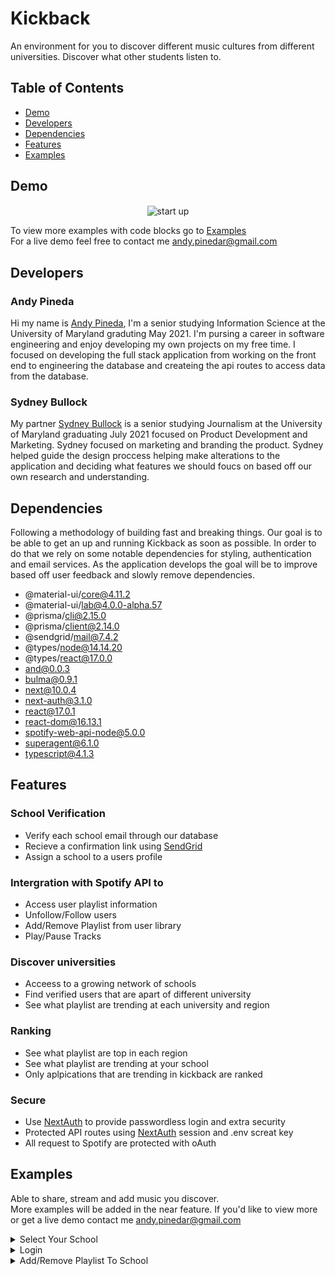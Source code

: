 # Kickback 

An environment for you to discover different music cultures from different universities. Discover what other students listen to. 


## Table of Contents 
* [Demo](#Demo)
* [Developers](#Developers)
* [Dependencies](#Dependencies)
* [Features](#Features)
* [Examples](#Examples)


## Demo 

<p align="center">
 <img align="center" alt="start up" src="demo/demo_start.gif" />
</p>





To view more examples with code blocks go to [Examples](#Examples)</br>
For a live demo feel free to contact me [andy.pinedar@gmail.com](mailto:andy.pinedar@gmail.com)

## Developers

### Andy Pineda 
Hi my name is [Andy Pineda](https://www.linkedin.com/in/andy-pineda/), I'm a senior studying Information Science at the University of Maryland graduting May 2021. I'm pursing a career in software engineering and 
enjoy developing my own projects on my free time. I focused on developing the full stack application from working on the front end to engineering the database and createing the api routes to access data from the database. 

### Sydney Bullock
My partner [Sydney Bullock](https://www.linkedin.com/in/sydney-bullock/) is a senior studying Journalism at the University of Maryland graduating July 2021 focused on Product Development and Marketing. 
Sydney focused on marketing and branding the product. Sydney helped guide the design proccess helping make alterations to the application and deciding what features we should foucs on 
based off our own research and understanding. 


## Dependencies
Following a methodology of building fast and breaking things. Our goal is to be able to get an up and running Kickback as soon as possible. In order to do that we rely on some notable dependencies for styling, authentication and email services. As the application develops the goal will be to improve based off user feedback and slowly remove dependencies.

* @material-ui/core@4.11.2
* @material-ui/lab@4.0.0-alpha.57
* @prisma/cli@2.15.0
* @prisma/client@2.14.0
* @sendgrid/mail@7.4.2
* @types/node@14.14.20
* @types/react@17.0.0
* and@0.0.3
* bulma@0.9.1
* next@10.0.4
* next-auth@3.1.0
* react@17.0.1
* react-dom@16.13.1
* spotify-web-api-node@5.0.0
* superagent@6.1.0
* typescript@4.1.3




## Features 

### School Verification 
* Verify each school email through our database 
* Recieve a confirmation link using [SendGrid](https://github.com/sendgrid/sendgrid-nodejs)
* Assign a school to a users profile

### Intergration with Spotify API to 
* Access user playlist information 
* Unfollow/Follow users 
* Add/Remove Playlist from user library 
* Play/Pause Tracks 

### Discover universities  
* Acceess to a growing network of schools 
* Find verified users that are apart of different university 
* See what playlist are trending at each university and region


### Ranking 
* See what playlist are top in each region 
* See what playlist are trending at your school 
* Only aplpications that are trending in kickback are ranked 


### Secure 
*  Use [NextAuth](https://github.com/nextauthjs/next-auth/blob/main/README.md) to provide passwordless login and extra security
*  Protected API routes using [NextAuth](https://github.com/nextauthjs/next-auth/blob/main/README.md) session and .env screat key
*  All request to Spotify are protected with oAuth 




## Examples 
Able to share, stream and add music you discover. 
</br>
More examples will be added in the near feature. If you'd like to view more or get a live demo contact me [andy.pinedar@gmail.com](mailto:andy.pinedar@gmail.com)


<details>

<summary> Select Your School </summary> 
<p align="center">
 <img align="center" alt="start up" src="demo/listofschools.gif" />
</p>

1.First we load the data at build time by using getStaticProps from Nextjs. This allows us to get the list of schools 
and pass them to our React component as a prop. 


```javascript
// pages/index.js 

export async function getStaticProps(context) {

//Make a database request to get all the schools 
const school = await schools()
const colleges = school.schools


if (colleges != null){

    return {
    props: {colleges,...}, // will be passed to the page component as props
    }

}else{

    const colleges =  { name: 'Error Loading Schools' };
    return{
    props:{colleges}
    }
}
}


```


2. We use the imported school function to make a query to our database and to select all 
school and return it into the proper json structure required by Nextjs. 

```javascript 

// lib/db/prisma

export async function schools() {


    //Make a database request to get all the schools 
    const getSchool = await prisma.$queryRaw`SELECT * FROM kickback.schools;`
    .catch(e => {
        throw e
    })
    .finally(async () => {
        await prisma.$disconnect()
    })        

    
    return {
        schools:getSchool
    }


}

```

3.  We pass the schools as a prop to our Home compoenent and then pass it to our Navbar component as a parm for list of schools.  

```javascript 
function Home({colleges, ...}) {
return (
    <>
    <Head>
        ...
        <title>Kickback</title>
        ...
    </Head>


    <body>
        <Navbar listOfSchools={colleges}/>
        ...
    </body>
    </>
)
}



```


4. Using Material UI to display an autocomplete box by passing in the list of school props to the options parameter. 

```javascript 
    // components/navbar.js  


    <Autocomplete
    id="combo-box-demo"
    disableClearable
    options={listOfSchools}
    getOptionLabel={(option) => option.name}
    style={{ width: 300 }}
    renderInput={(params) => <TextField {...params} label="Search" variant="outlined" />}
    onChange={(event, value) => setSchoolChoice(value.name)}
    />
    
    <div className="block" style={{marginTop:"4em"}}>
        <p className=""> Enter your school email </p>
        <input required className="input is-info block" type="email" placeholder="ex firstlast@name.uni.edu" onChange={event => setSchoolEmail(event.target.value)}></input>
    </div>


```


</details>





<details>

<summary> Login </summary> 


<p align="center">
 <img align="center" alt="start up" src="demo/login.gif" />
</p>






1. First we set up our NextAuth configuartion to allow Spotify logins in our application


```javascript
// pages/api/auth/[...nextauth].js

// For more information on each option (and a full list of options) go to
// https://next-auth.js.org/configuration/options
const options = {
  // https://next-auth.js.org/configuration/providers
  providers: [
    Providers.Spotify({
        clientId: process.env.SPOTIFY_CLIENT_ID,
        clientSecret: process.env.SPOTIFY_CLIENT_SECRET,
        scope: 'scopes',
        accessTokenUrl: 'https://accounts.spotify.com/api/token',
        profile(profile) {
          return {
            id: profile.id,
            name: profile.display_name,
            email: profile.email,
            image: profile.images?.[0]?.url,
            uri: profile.uri,
            link: profile.href,
            country: profile.country,
            
          }
        },

    })
  ],

  adapter: Adapters.Prisma.Adapter({ prisma }),


}



```



2.  We now use the NextAuth getSession to create a React state that then allows us to see if the user is logged in or not. 
Bellow we decide whether to display the connect button or user options depending on whether the user is logged in or not. 

```javascript 
// components/navbar.js 


{/* If the user is not Logged in  */}
{!session && 

    <button className="button is-primary" onClick={() => {isHidden(!isShown);}}>
        <strong>Connect</strong>
    </button>

}



{/* If the user is logged in */}
{session &&

    <>	
    {/* If the user school email is not verified then show the add school button */}
    {!isVerified && 

        <button className="button is-primary" onClick={() => {isHidingSchool(!isShowingSchool);}}>
        <strong>Add School</strong>
        </button>

    }
    


    {/* If the user school email is verified then show a custom button with a href link to their school page */}
    {isVerified && 
        <>
            <Link href='http://localhost:3000/schools/University-of-Maryland'>
                <button className="button is-light">
                    <span className="icon">
                        <i className="fas fa-graduation-cap"></i>
                    </span>
                    <span>{session.user.school}</span>
                </button>
            </Link>
            
            <button className="button is-success" onClick={() => {setPlaylists(!isShowingPlaylists);}}>
                <p>Add a Playlist</p>
            </button>
        </>
    }

    <button className="button is-warning" onClick={signOut}>
        <strong>Sign Out</strong>
    </button>

</>
}

```




3. If the user clicks connect then change the React state isShown to true to display the modal popup that provides the login instructions 

* Create a react state to trigger when to show the pop up 
``` javascript 
//components/navbar 

//Show modal card to connect to provider 
const [isShown, isHidden] = React.useState(false);

```

* Display the pop up to send you to the spotify login from nextAuth 
```javascript 

// components/navbar 
<div className={`modal ${isShown ? "is-active" : ""}`}>
    <div className="modal-background"></div>
    <div className="modal-content">
        <div className="box is-primary has-text-centered">

            <div className="is-right small_height">
                <button className="button is-white exit_icon" onClick={() => {isHidden(!isShown);}}>
                    <span className="icon is-small">
                        <i className="fas fa-times"></i>
                    </span>
                </button>
            </div>
            
            <div className="block">
                <p className="title">Connect Account</p>
                <p className="subtitle">To follow, add and sync playlist you must connect with your music provider</p>
            </div> 


            <div className="block">		
                <button className="button is-success is-rounded" onClick={e => { e.preventDefault(); signIn('spotify') }}>
                    <span className="icon">
                        <i className="fab fa-spotify"></i>
                    </span>
                    <span>
                        Spotify
                    </span>
                </button>										
            </div>							                                          
        </div>
    </div>		
</div>


```

</details>





<details>

<summary> Add/Remove Playlist To School </summary> 


<p align="center">
 <img align="center" alt="start up" src="demo/add_remove_playlist.gif" />
</p>






1. Only if the user is logged in and their school email is verified that we then display the add a playlist button. If not we display the Add School button
so the user can select their university and verify their school email. 


```javascript
// components/navbar.js

{/* If the user is logged in */}
{session &&

    <>	
    {/* If the user school email is not verified then show the add school button */}
    {!isVerified && 
        <button className="button is-primary" onClick={() => {isHidingSchool(!isShowingSchool);}}>
        <strong>Add School</strong>
        </button>
    }
    


    {/* If the user school email is verified then show a custom button with a href link to their school page */}
    {isVerified && 
        <>
            <Link href='http://localhost:3000/schools/University-of-Maryland'>
                <button className="button is-light">
                    <span className="icon">
                        <i className="fas fa-graduation-cap"></i>
                    </span>
                    <span>{session.user.school}</span>
                </button>
            </Link>
            
            <button className="button is-success" onClick={() => {setPlaylists(!isShowingPlaylists);}}>
                <p>Add a Playlist</p>
            </button>
        </>
    }


    <button className="button is-warning" onClick={signOut}>
        <strong>Sign Out</strong>
    </button>
</>
}


```



2.  Using NextAuth we gather information of whether the users school email is verified at the start of the session 

```javascript 
try{
    //Search in database for user based of their email
    const result = await prisma.user.findUnique({
    where: {
        email:  userEmail,
    },
    })
    .catch(e => {
    throw e
    })
    .finally(async () => {
    await prisma.$disconnect()
    })



    //Assign the school to the session 
    session.user.school = result.school
    session.user.school_verified = result.schoolEmailVerified
} catch (error) {
    console.log('No School was found for user or school email was not verified',error)
}
    
```


3.  In NextAuth session callback we make a request to gather the users playlist information from Spotify 

```javascript 
// pages/apit/auth/[...nextauth].js 
// Get Current User Playlists 
session.playlist = await GetUserPlaylits(userName)

```


- Function for getting user playlist using SpotifyApi wrapper and Prisma 
```javascript 

// lib/spotify/getUserPlaylists 
import prisma from '../db/prisma'
var SpotifyWebApi = require('spotify-web-api-node');

async function GetUserPlaylits(userName){


    try{

        //Get the user access token from the database 
        const searchAccountTable = await prisma.$queryRaw`SELECT * FROM accounts 
        WHERE provider_account_id=${userName};`
        .catch(e => {
          throw e
          })
        .finally(async () => {
          await prisma.$disconnect()
        })

        const UserRefreshToken = await searchAccountTable[0]['refresh_token']
        
        //Setting up information for Spotify Api Wrapper 
        var spotifyApi = new SpotifyWebApi();


        spotifyApi.setAccessToken(UserRefreshToken);

        const userPlaylist = await spotifyApi.getUserPlaylists(userName)
        .then(function(data) {
          
          return data.body.items

        },function(err) {
          console.log('Something went wrong getting the user spotify playlist!', err);
        });

        
        return userPlaylist

      }catch(error){
        console.log('error adding user playlist to user session')
      }



}

export default GetUserPlaylits
```







4. Display the users playlist 

- Create a react state to trigger when to show the pop up 
``` javascript 
//components/navbar 

//Show user playlists 
const [isShowingPlaylists, setPlaylists] = React.useState(false)

```

- Loop through the users session playlist callback and display their playlist 

```javascript 

// components/navbar 

{/* <!-- Modal popup to show user playlists --> */}
<div  className={`modal ${isShowingPlaylists? "is-active": " "}  `}>
    <div className="modal-background"></div>
    <div className="modal-card" style={{width:"350px"}}>

        <header className="modal-card-head">
            <p className="modal-card-title">My Playlists</p>
            <button className="delete" aria-label="close" onClick={()=>{setPlaylists(!isShowingPlaylists);}}></button>
        </header>

        <section className="modal-card-body" style={{height:"auto"}}>

            {/* Table to hold playlists names and an add button */}

            <table className="table" style={{width:'300px'}}>


                <thead>
                    <tr>
                        <th>Name</th>
                        <th></th>
                    </tr>
                </thead>

                <tbody>
                    {/* If the user is logged in and the session.playlist data greater than 0 then loop through their playlists data */}
                    {session && 
                        session.playlist != undefined && 
                            session.playlist.map(item =>{

                                return(
                                    <>
                                    
                                    <tr>
                                        <td>{item.name}</td>

                                        <td>
                                            <span>

                                                {/* Add Playlist Button */}
                                                <button id={item.uri + 'add'} className='button is-small is-primary' onClick={e => {e.preventDefault();  handlePlaylistSubmission(item.name, item.owner.display_name,  item.uri, item.external_urls.spotify, session.user.school, item.images[0]['url'], item.description )}}>
                                                    ADD
                                                </button>

                                                {/* Remove Playlist button */}
                                                <button id={item.uri + 'remove'} className='button is-small is-danger' style={{display:'none'}}  onClick={e => {e.preventDefault();  RemovePlaylist(item.uri)}}>
                                                    DEL
                                                </button>
                                                
                                            </span>
                                        </td>
                                        
                                    </tr>	
                                    </>
                                    )
                            })	
                    }



                </tbody>

            </table>

        </section>

        <footer className="modal-card-foot">
            <p> Any playlist you add will only be uploaded to your school </p>

        </footer>

    </div>
</div>



```

5. Bellow are the two options of Adding and Deleting a playlist using API's created by me 

Playlist Submission 
```javascript 
// components/navbar 

//Handle Playlist Submission to school page 
function handlePlaylistSubmission(PlaylistName,PlaylistOwner,PlaylistSpotifyID,PlaylistHref,UserSchool,PlaylistImage, Description){


    // Calls the api with a post request and submits the parameters in a body 
    fetch('http://localhost:3000/api/user/playlistSubmission',{
        method:'POST',
        body: JSON.stringify({
            name: PlaylistName,
            owner: PlaylistOwner,
            spotifyID: PlaylistSpotifyID,
            href: PlaylistHref,
            image: PlaylistImage,
            school: UserSchool, 
            description: Description,
        }),
        headers:{
            'Content-type': 'application/json; charset=UTF-8'
        }
    }).catch(function (error){
        console.warn('Something went wrong adding the playlist.', error)
    })


    //Change add button to remove 


    // Hide the add button for playlist
    const addButtonID = PlaylistSpotifyID + "add"
    const addButton = document.getElementById(addButtonID)
    addButton.style.display="none"

    //Display the remove button for playlist
    const removeButtonID = PlaylistSpotifyID + "remove"
    const removeButton = document.getElementById(removeButtonID)
    removeButton.style.display="block"
}

```



Remove Playlist 
```javascript 

// components/navbar 

//Handle Playlist remove from school page
function RemovePlaylist(PlaylistSpotifyID){
    
    // Calls the api with a post request and submits the parameters in a body 
    fetch('http://localhost:3000/api/user/removePlaylist',{
        method:'POST',
        body: JSON.stringify({
            spotifyID: PlaylistSpotifyID,
        }),
        headers:{
            'Content-type': 'application/json; charset=UTF-8'
        }
    }).catch(function (error){
        console.warn('Something went wrong adding the playlist.', error)
    })

    // Show the add button for playlist
    const addButtonID = PlaylistSpotifyID + "add"
    const addButton = document.getElementById(addButtonID)
    addButton.style.display="block"

    //Hide the remove button for playlist
    const removeButtonID = PlaylistSpotifyID + "remove"
    const removeButton = document.getElementById(removeButtonID)
    removeButton.style.display="none"

    
}


```



</details>



